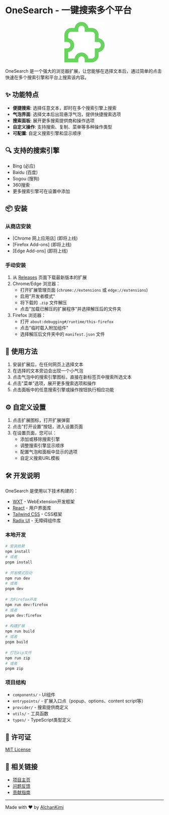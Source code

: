 # OneSearch - 一键搜索多个平台

<div align="center">
  <img src="./public/icon/128.png" alt="OneSearch Logo" width="128" height="128">
</div>

OneSearch 是一个强大的浏览器扩展，让您能够在选择文本后，通过简单的点击快速在多个搜索引擎和平台上搜索该内容。

## ✨ 功能特点

- **便捷搜索**: 选择任意文本，即时在多个搜索引擎上搜索
- **气泡界面**: 选择文本后出现悬浮气泡，提供快捷搜索选项
- **搜索面板**: 展开更多搜索提供商和操作选项
- **自定义操作**: 支持搜索、复制、菜单等多种操作类型
- **可配置**: 自定义搜索引擎和显示顺序

## 🔍 支持的搜索引擎

- Bing (必应)
- Baidu (百度)
- Sogou (搜狗)
- 360搜索
- 更多搜索引擎可在设置中添加

## 📦 安装

### 从商店安装

- [Chrome 网上应用店] (即将上线)
- [Firefox Add-ons] (即将上线)
- [Edge Add-ons] (即将上线)

### 手动安装

1. 从 [Releases](https://github.com/AIchanKimi/oneSearch/releases) 页面下载最新版本的扩展
2. Chrome/Edge 浏览器：
   - 打开扩展管理页面 (`chrome://extensions` 或 `edge://extensions`)
   - 启用"开发者模式"
   - 将下载的 `.zip` 文件解压
   - 点击"加载已解压的扩展程序"并选择解压后的文件夹
3. Firefox 浏览器：
   - 打开 `about:debugging#/runtime/this-firefox`
   - 点击"临时载入附加组件"
   - 选择解压后文件夹中的 `manifest.json` 文件

## 🚀 使用方法

1. 安装扩展后，在任何网页上选择文本
2. 在选择的文本旁边会出现一个小气泡
3. 点击气泡中的搜索引擎图标，直接在新标签页中搜索所选文本
4. 点击"菜单"选项，展开更多搜索选项和操作
5. 点击面板中的任意搜索引擎或操作按钮执行相应功能

## ⚙️ 自定义设置

1. 点击扩展图标，打开扩展弹窗
2. 点击"打开设置"按钮，进入设置页面
3. 在设置页面，您可以：
   - 添加或移除搜索引擎
   - 调整搜索引擎显示顺序
   - 配置气泡和面板中显示的选项
   - 自定义搜索URL模板

## 🛠️ 开发说明

OneSearch 是使用以下技术构建的：

- [WXT](https://wxt.dev) - WebExtension开发框架
- [React](https://react.dev) - 用户界面库
- [Tailwind CSS](https://tailwindcss.com) - CSS框架
- [Radix UI](https://www.radix-ui.com) - 无障碍组件库

### 本地开发

```bash
# 安装依赖
npm install
# 或者
pnpm install

# 开发模式启动
npm run dev
# 或者
pnpm dev

# 为Firefox开发
npm run dev:firefox
# 或者
pnpm dev:firefox

# 构建扩展
npm run build
# 或者
pnpm build

# 打包zip文件
npm run zip
# 或者
pnpm zip
```

### 项目结构

- `components/` - UI组件
- `entrypoints/` - 扩展入口点（popup、options、content script等）
- `provider/` - 搜索提供商定义
- `utils/` - 工具函数
- `types/` - TypeScript类型定义

## 📄 许可证

[MIT License](LICENSE)

## 🔗 相关链接

- [项目主页](https://github.com/AIchanKimi/oneSearch)
- [问题反馈](https://github.com/AIchanKimi/oneSearch/issues)
- [贡献指南](CONTRIBUTING.md)

---

Made with ❤️ by [AIchanKimi](https://github.com/AIchanKimi)
